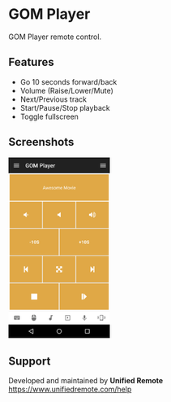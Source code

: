 # GOM Player
GOM Player remote control.

## Features
*  Go 10 seconds forward/back
*  Volume (Raise/Lower/Mute)
*  Next/Previous track
*  Start/Pause/Stop playback
*  Toggle fullscreen

## Screenshots
<img src="screen.png" width="200" />

## Support
Developed and maintained by **Unified Remote**  
https://www.unifiedremote.com/help
